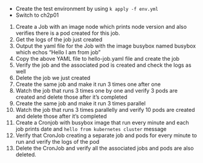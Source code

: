 - Create the test environment by using `k apply -f env.yml`
- Switch to ch2p01

1. Create a Job with an image node which prints node version and also verifies there is a pod created for this job.
2. Get the logs of the job just created
3. Output the yaml file for the Job with the image busybox named busybox which echos “Hello I am from job”
4. Copy the above YAML file to hello-job.yaml file and create the job
5. Verify the job and the associated pod is created and check the logs as well
6. Delete the job we just created
7. Create the same job and make it run 3 times one after one
8. Watch the job that runs 3 times one by one and verify 3 pods are created and delete those after it’s completed
9. Create the same job and make it run 3 times parallel
10. Watch the job that runs 3 times parallelly and verify 10 pods are created and delete those after it’s completed
11. Create a Cronjob with busybox image that run every minute and each job prints date and `hello from kubernetes cluster` message 
12. Verify that CronJob creating a separate job and pods for every minute to run and verify the logs of the pod
13. Delete the CronJob and verify all the associated jobs and pods are also deleted.